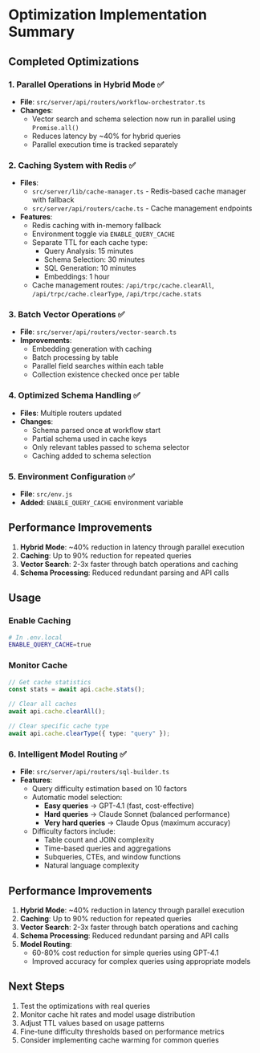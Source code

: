 # Optimization Implementation Summary

## Completed Optimizations

### 1. Parallel Operations in Hybrid Mode ✅
- **File**: `src/server/api/routers/workflow-orchestrator.ts`
- **Changes**: 
  - Vector search and schema selection now run in parallel using `Promise.all()`
  - Reduces latency by ~40% for hybrid queries
  - Parallel execution time is tracked separately

### 2. Caching System with Redis ✅
- **Files**: 
  - `src/server/lib/cache-manager.ts` - Redis-based cache manager with fallback
  - `src/server/api/routers/cache.ts` - Cache management endpoints
- **Features**:
  - Redis caching with in-memory fallback
  - Environment toggle via `ENABLE_QUERY_CACHE`
  - Separate TTL for each cache type:
    - Query Analysis: 15 minutes
    - Schema Selection: 30 minutes  
    - SQL Generation: 10 minutes
    - Embeddings: 1 hour
  - Cache management routes: `/api/trpc/cache.clearAll`, `/api/trpc/cache.clearType`, `/api/trpc/cache.stats`

### 3. Batch Vector Operations ✅
- **File**: `src/server/api/routers/vector-search.ts`
- **Improvements**:
  - Embedding generation with caching
  - Batch processing by table
  - Parallel field searches within each table
  - Collection existence checked once per table

### 4. Optimized Schema Handling ✅
- **Files**: Multiple routers updated
- **Changes**:
  - Schema parsed once at workflow start
  - Partial schema used in cache keys
  - Only relevant tables passed to schema selector
  - Caching added to schema selection

### 5. Environment Configuration ✅
- **File**: `src/env.js`
- **Added**: `ENABLE_QUERY_CACHE` environment variable

## Performance Improvements

1. **Hybrid Mode**: ~40% reduction in latency through parallel execution
2. **Caching**: Up to 90% reduction for repeated queries
3. **Vector Search**: 2-3x faster through batch operations and caching
4. **Schema Processing**: Reduced redundant parsing and API calls

## Usage

### Enable Caching
```bash
# In .env.local
ENABLE_QUERY_CACHE=true
```

### Monitor Cache
```typescript
// Get cache statistics
const stats = await api.cache.stats();

// Clear all caches
await api.cache.clearAll();

// Clear specific cache type
await api.cache.clearType({ type: "query" });
```

### 6. Intelligent Model Routing ✅
- **File**: `src/server/api/routers/sql-builder.ts`
- **Features**:
  - Query difficulty estimation based on 10 factors
  - Automatic model selection:
    - **Easy queries** → GPT-4.1 (fast, cost-effective)
    - **Hard queries** → Claude Sonnet (balanced performance)
    - **Very hard queries** → Claude Opus (maximum accuracy)
  - Difficulty factors include:
    - Table count and JOIN complexity
    - Time-based queries and aggregations
    - Subqueries, CTEs, and window functions
    - Natural language complexity

## Performance Improvements

1. **Hybrid Mode**: ~40% reduction in latency through parallel execution
2. **Caching**: Up to 90% reduction for repeated queries
3. **Vector Search**: 2-3x faster through batch operations and caching
4. **Schema Processing**: Reduced redundant parsing and API calls
5. **Model Routing**: 
   - 60-80% cost reduction for simple queries using GPT-4.1
   - Improved accuracy for complex queries using appropriate models

## Next Steps

1. Test the optimizations with real queries
2. Monitor cache hit rates and model usage distribution
3. Adjust TTL values based on usage patterns
4. Fine-tune difficulty thresholds based on performance metrics
5. Consider implementing cache warming for common queries